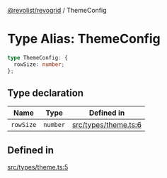 [@revolist/revogrid](README.md) / ThemeConfig

# Type Alias: ThemeConfig

```ts
type ThemeConfig: {
  rowSize: number;
};
```

## Type declaration

| Name | Type | Defined in |
| ------ | ------ | ------ |
| `rowSize` | `number` | [src/types/theme.ts:6](https://github.com/revolist/revogrid/blob/7dbd661cfbca0ebdb4daac15bcf7a7879e23703b/src/types/theme.ts#L6) |

## Defined in

[src/types/theme.ts:5](https://github.com/revolist/revogrid/blob/7dbd661cfbca0ebdb4daac15bcf7a7879e23703b/src/types/theme.ts#L5)
